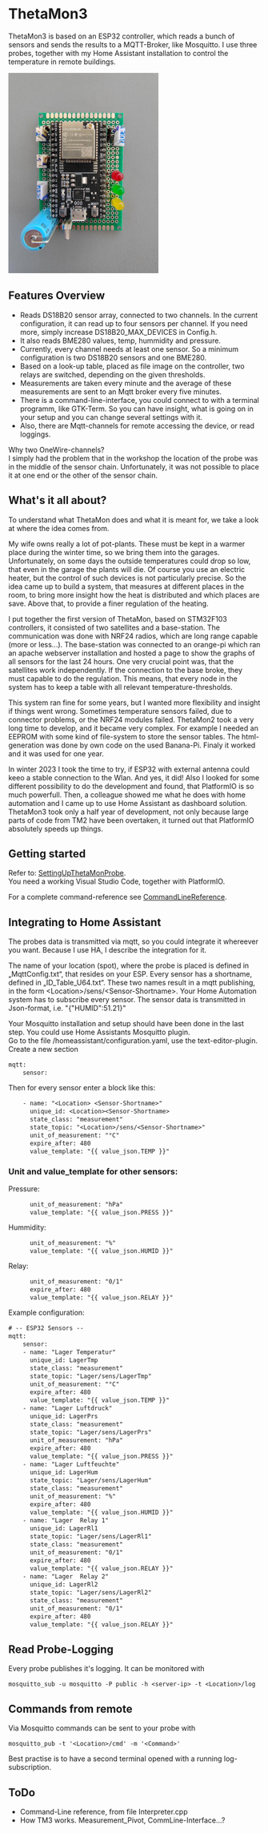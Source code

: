 # ThetaMon3

ThetaMon3 is based on an ESP32 controller, which reads a bunch of sensors and sends the results to a MQTT-Broker, like Mosquitto. I use three probes, together with my Home Assistant installation to control the temperature in remote buildings.

<img src="Doc/Ressources/IMG_20240629_132323.jpg" alt="drawing" width="300"/>

## Features Overview

- Reads DS18B20 sensor array, connected to two channels. In the current configuration, it can read up to four sensors per channel. If you need more, simply increase DS18B20_MAX_DEVICES in Config.h.
- It also reads BME280 values, temp, hummidity and pressure.
- Currently, every channel needs at least one sensor. So a minimum configuration is two DS18B20 sensors and one BME280. 
- Based on a look-up table, placed as file image on the controller, two relays are switched, depending on the given thresholds.
- Measurements are taken every minute and the average of these measurements are sent to an Mqtt broker every five minutes.
- There is a command-line-interface, you could connect to with a terminal programm, like GTK-Term. So you can have insight, what is going on in your setup and you can change several settings with it.
- Also, there are Mqtt-channels for remote accessing the device, or read loggings.

Why two OneWire-channels?<br>
I simply had the problem that in the workshop the location of the probe was in the middle of the sensor chain. Unfortunately, it was not possible to place it at one end or the other of the sensor chain.

## What's it all about? 

To understand what ThetaMon does and what it is meant for, we take a look at where the idea comes from.

My wife owns really a lot of pot-plants. These must be kept in a warmer place during the winter time, so we bring them into the garages. Unfortunately, on some days the outside temperatures could drop so low, that even in the garage the plants will die. Of course you use an electric heater, but the control of such devices is not particularly precise.
So the idea came up to build a system, that measures at different places in the room, to bring more insight how the heat is distributed and which places are save. Above that, to provide a finer regulation of the heating.

I put together the first version of ThetaMon, based on STM32F103 controllers, it consisted of two satellites and a base-station. The communication was done with NRF24 radios, which are long range capable (more or less...). The base-station was connected to an orange-pi which ran an apache webserver installation and hosted a page to show the graphs of all sensors for the last 24 hours. One very crucial point was, that the satellites work independently. If the connection to the base broke, they must capable to do the regulation. This means, that every node in the system has to keep a table with all relevant temperature-thresholds.

This system ran fine for some years, but I wanted more flexibility and insight if things went wrong. Sometimes temperature sensors failed, due to connector problems, or the NRF24 modules failed.
ThetaMon2 took a very long time to develop, and it became very complex. For example I needed an EEPROM with some kind of file-system to store the sensor tables. The html-generation was done by own code on the used Banana-Pi. Finaly it worked and it was used for one year.

In winter 2023 I took the time to try, if ESP32 with external antenna could keeo a stable connection to the Wlan. And yes, it did! Also I looked for some different possibility to do the development and found, that PlatformIO is so much powerfull. Then, a colleague showed me what he does with home automation and I came up to use Home Assistant as dashboard solution.
ThetaMon3 took only a half year of development, not only because large parts of code from TM2 have been overtaken, it turned out that PlatformIO absolutely speeds up things.

## Getting started

Refer to: [SettingUpThetaMonProbe](https://github.com/Linoprit/ThetaMon3/blob/main/Doc/SettingUpThetaMonProbe.pdf).<br>
You need a working Visual Studio Code, together with PlatformIO. 

For a complete command-reference see [CommandLineReference](https://github.com/Linoprit/ThetaMon3/blob/main/Doc/CommandLineReference.pdf).

## Integrating to Home Assistant

The probes data is transmitted via mqtt, so you could integrate it whereever you want.
Because I use HA, I describe the integration for it. 

The name of your location (spot), where the probe is placed is defined in „MqttConfig.txt“, that resides on your ESP. Every sensor has a shortname, defined in „ID_Table_U64.txt“. These two names result in a mqtt publishing, in the form \<Location>/sens/\<Sensor-Shortname>. Your Home Automation system has to subscribe every sensor. The sensor data is transmitted in Json-format, i.e. "{"HUMID":51.21}"

Your Mosquitto installation and setup should have been done in the last step. You could use Home Assistants Mosquitto plugin.<br>
Go to the file /homeassistant/configuration.yaml, use the text-editor-plugin. 
Create a new section 
```
mqtt:
    sensor:
```
Then for every sensor enter a block like this:
```
    - name: "<Location> <Sensor-Shortname>"
      unique_id: <Location><Sensor-Shortname>
      state_class: "measurement"
      state_topic: "<Location>/sens/<Sensor-Shortname>"
      unit_of_measurement: "°C"
      expire_after: 480
      value_template: "{{ value_json.TEMP }}"
```
### Unit and value_template for other sensors:

Pressure:
```
      unit_of_measurement: "hPa"
      value_template: "{{ value_json.PRESS }}"
```

Hummidity:
```
      unit_of_measurement: "%"
      value_template: "{{ value_json.HUMID }}"
```

Relay:
```
      unit_of_measurement: "0/1"
      expire_after: 480
      value_template: "{{ value_json.RELAY }}"
```

Example configuration:
```
# -- ESP32 Sensors --
mqtt:
    sensor:    
    - name: "Lager Temperatur"
      unique_id: LagerTmp
      state_class: "measurement"
      state_topic: "Lager/sens/LagerTmp"
      unit_of_measurement: "°C"
      expire_after: 480
      value_template: "{{ value_json.TEMP }}"
    - name: "Lager Luftdruck"
      unique_id: LagerPrs
      state_class: "measurement"
      state_topic: "Lager/sens/LagerPrs"
      unit_of_measurement: "hPa"
      expire_after: 480
      value_template: "{{ value_json.PRESS }}"
    - name: "Lager Luftfeuchte"
      unique_id: LagerHum
      state_topic: "Lager/sens/LagerHum"
      state_class: "measurement"
      unit_of_measurement: "%"
      expire_after: 480
      value_template: "{{ value_json.HUMID }}"
    - name: "Lager  Relay 1"
      unique_id: LagerRl1
      state_topic: "Lager/sens/LagerRl1"
      state_class: "measurement"
      unit_of_measurement: "0/1"
      expire_after: 480
      value_template: "{{ value_json.RELAY }}"
    - name: "Lager  Relay 2"
      unique_id: LagerRl2
      state_topic: "Lager/sens/LagerRl2"
      state_class: "measurement"
      unit_of_measurement: "0/1"
      expire_after: 480
      value_template: "{{ value_json.RELAY }}"
```

## Read Probe-Logging
Every probe publishes it's logging. It can be monitored with
```
mosquitto_sub -u mosquitto -P public -h <server-ip> -t <Location>/log
```

## Commands from remote
Via Mosquitto commands can be sent to your probe with
```
mosquitto_pub -t '<Location>/cmd' -m '<Command>'
```
Best practise is to have a second terminal opened with a running log-subscription.

## ToDo

- Command-Line reference, from file Interpreter.cpp
- How TM3 works. Measurement_Pivot, CommLine-Interface...?